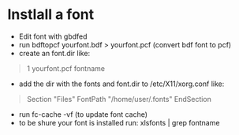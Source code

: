 Instlall a font
==============

- Edit font with gbdfed
- run bdftopcf yourfont.bdf > yourfont.pcf (convert bdf font to pcf)
- create an font.dir like:
> 1
> yourfont.pcf fontname
- add the dir with the fonts and font.dir to /etc/X11/xorg.conf like:
> Section "Files"
>    FontPath    "/home/user/.fonts"
> EndSection
- run fc-cache -vf  (to update font cache)
- to be shure your font is installed run: xlsfonts | grep fontname
